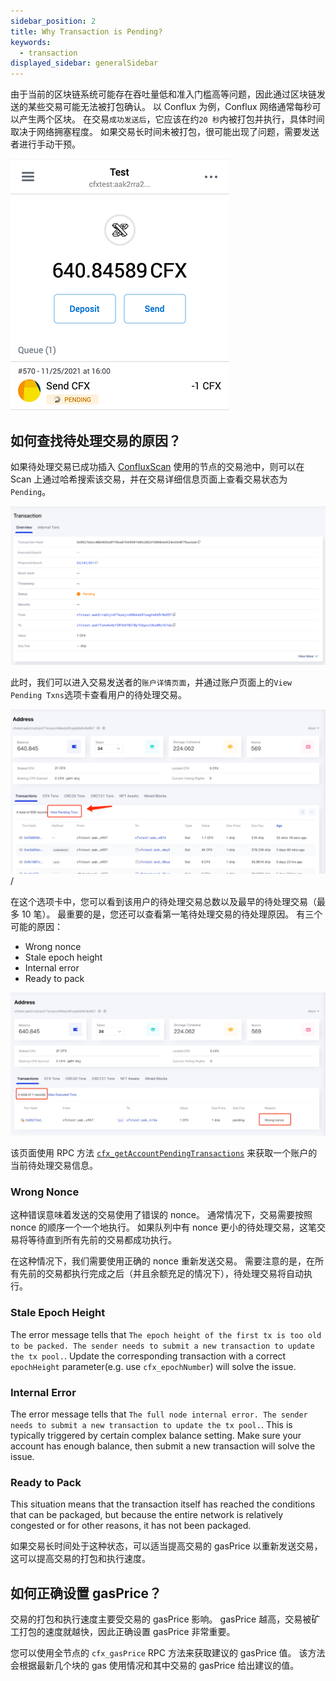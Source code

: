 ```yaml
---
sidebar_position: 2
title: Why Transaction is Pending?
keywords:
  - transaction
displayed_sidebar: generalSidebar
---
```


由于当前的区块链系统可能存在吞吐量低和准入门槛高等问题，因此通过区块链发送的某些交易可能无法被打包确认。 以 Conflux 为例，Conflux 网络通常每秒可以产生两个区块。 在交易` 成功发送后 `，它应该在约` 20 秒 `内被打包并执行，具体时间取决于网络拥塞程度。 如果交易长时间未被打包，很可能出现了问题，需要发送者进行手动干预。

![Tx Pending](./img/tx-pending-01.png)


## 如何查找待处理交易的原因？

如果待处理交易已成功插入 [ConfluxScan](https://www.confluxscan.io/) 使用的节点的交易池中，则可以在 Scan 上通过哈希搜索该交易，并在交易详细信息页面上查看交易状态为` Pending `。

![Tx Pending](./img/scan-pending-detail-02.png)

 此时，我们可以进入交易发送者的` 账户详情页面 `，并通过账户页面上的` View Pending Txns `选项卡查看用户的待处理交易。

![Tx Pending](./img/scan-pending-entry-03.png)/

在这个选项卡中，您可以看到该用户的待处理交易总数以及最早的待处理交易（最多 10 笔）。 最重要的是，您还可以查看第一笔待处理交易的待处理原因。 有三个可能的原因：

* Wrong nonce
* Stale epoch height
* Internal error
* Ready to pack

![Tx Pending](./img/scan-pending-tx-list-04.png)

该页面使用 RPC 方法 [`cfx_getAccountPendingTransactions`](../../../core/build/json-rpc/cfx-namespace.md#cfx_getaccountpendingtransactions) 来获取一个账户的当前待处理交易信息。

### Wrong Nonce

这种错误意味着发送的交易使用了错误的 nonce。 通常情况下，交易需要按照 nonce 的顺序一个一个地执行。 如果队列中有 nonce 更小的待处理交易，这笔交易将等待直到所有先前的交易都成功执行。

在这种情况下，我们需要使用正确的 nonce 重新发送交易。 需要注意的是，在所有先前的交易都执行完成之后（并且余额充足的情况下），待处理交易将自动执行。

### Stale Epoch Height

The error message tells that `The epoch height of the first tx is too old to be packed. The sender needs to submit a new transaction to update the tx pool.`. Update the corresponding transaction with a correct `epochHeight` parameter(e.g. use `cfx_epochNumber`) will solve the issue.

### Internal Error

The error message tells that `The full node internal error. The sender needs to submit a new transaction to update the tx pool.`. This is typically triggered by certain complex balance setting. Make sure your account has enough balance, then submit a new transaction will solve the issue.

### Ready to Pack

This situation means that the transaction itself has reached the conditions that can be packaged, but because the entire network is relatively congested or for other reasons, it has not been packaged.

如果交易长时间处于这种状态，可以适当提高交易的 gasPrice 以重新发送交易，这可以提高交易的打包和执行速度。

## 如何正确设置 gasPrice？

交易的打包和执行速度主要受交易的 gasPrice 影响。 gasPrice 越高，交易被矿工打包的速度就越快，因此正确设置 gasPrice 非常重要。

您可以使用全节点的 `cfx_gasPrice` RPC 方法来获取建议的 gasPrice 值。 该方法会根据最新几个块的 gas 使用情况和其中交易的 gasPrice 给出建议的值。
